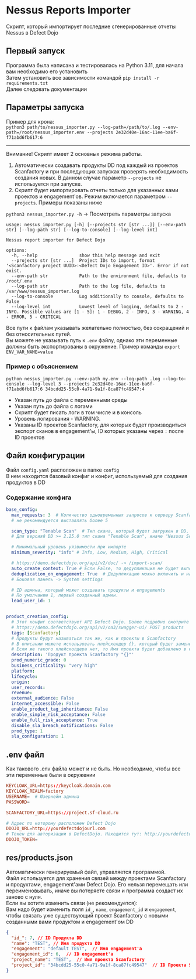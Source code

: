 # Nessus Reports Importer

Скрипт, который импортирует последние сгенерированные отчеты Nessus в Defect Dojo

## Первый запуск

Программа была написана и тестировалась на Python 3.11, для начала вам необходимо его установить  
Затем установить все зависимости командой `pip install -r requirements.txt`  
Далее следовать документации  

## Параметры запуска

Пример для крона:  
`python3 path/to/nessus_importer.py --log-path=/path/to/.log --env-path=/root/nessus_importer.env --projects 2e32d40e-16ac-11ee-ba6f-f71abd6fb617:6`

---

Внимание! Скрипт имеет 2 основных режима работы.

1. Автоматически создавать продукты DD под каждый из проектов Scanfactory и при последующих запусках проверять необходимость создания новых. В данном случае параметр `--projects` не используется при запуске.
2. Скрипт будет импортировать отчеты только для указанных вами проектов и engagement'ов. Режим включается параметром `--projects`. Примеры показаны ниже

`python3 nessus_importer.py -h` -> Посмотреть параметры запуска  

```text
usage: nessus_importer.py [-h] [--projects str [str ...]] [--env-path str] [--log-path str] [--log-to-console] [--log-level int]

Nessus report importer for Defect Dojo

options:
  -h, --help                show this help message and exit
  --projects str [str ...]  Project IDs to import, format '<Scanfactory project UUID>:<Defect Dojo Engagement ID>'. Error if not exist.
  --env-path str            Path to the environment file, defaults to /root/.env
  --log-path str            Path to the log file, defaults to /var/www/nessus_importer.log
  --log-to-console          Log additionally to console, defaults to False
  --log-level int           Lowest level of logging, defaults to 2 - INFO. Possible values are [1 - 5]: 1 - DEBUG, 2 - INFO, 3 - WARNING, 4 - ERROR, 5 - CRITICAL
```

Все пути к файлам указывать желательно полностью, без сокращений и без относительных путей.  
Вы можете не указывать путь к `.env` файлу, однако эти переменные должны быть экспортированы в окружение. Пример команды `export ENV_VAR_NAME=value`

### Пример с объяснением

`python nessus_importer.py --env-path my.env --log-path .log --log-to-console --log-level 3 --projects 2e32d40e-16ac-11ee-ba6f-f71abd6fb617:6 34bcdd25-55c0-4a71-9a1f-8ca87fc49547:4`

* Указан путь до файла с переменными среды
* Указан путь до файла с логами
* Скрипт будет писать логи в том числе и в консоль
* Уровень логирования - WARNING.
* Указаны ID проектов Scanfactory, для которых будет производиться экспорт сканов в engagement'ы, ID которых указаны через `:` после ID проектов

## Файл конфигурации

Файл `config.yaml` расположен в папке `config`  
В нем находится базовый конфиг и конфиг, используемый для создания продуктов в DD

### Содержание конфига

```yaml
base_config:
  max_requests: 3  # Количество одновременных запросов к серверу Scanfactory. min: 1, max: 10
  # не рекомендуется выставлять более 5

  scan_type: "Tenable Scan"  # Тип скана, который будет загружен в DD.
  # Для версияй DD >= 2.25.0 тип скана "Tenable Scan", иначе "Nessus Scan"

  # Минимальный уровень уязвимости при импорте
  minimum_severity: "info" # Info, Low, Medium, High, Critical

  # https://demo.defectdojo.org/api/v2/doc/ -> /import-scan/
  auto_create_context: True # Если False, то дедупликация не будет выполняться
  deduplication_on_engagement: True  # Дедупликацию можно включить и настроить тут
  # Боковая панель -> System settings

  # ID админа, который может создавать продукты и engagements
  # По умолчанию 1, первый созданный админ.
  lead_user_id: 1


product_creation_config:
  # Этот конфиг соответствует API Defect Dojo. Более подробно смотрите в документации
  # https://demo.defectdojo.org/api/v2/oa3/swagger-ui/ POST products
  tags: [Scanfactory]
  # Продукты будут называться так же, как и проекты в Scanfactory
  # В описании можете использовать плейсхолдер {}, который будет заменен на имя проекта
  # Если же такого плейсхолдера нет, то Имя проекта будет добавлено в конец строки
  description: 'Продукт проекта Scanfactory "{}"'
  prod_numeric_grade: 0
  business_criticality: "very high"
  platform:
  lifecycle:
  origin:
  user_records:
  revenue:
  external_audience: False
  internet_accessible: False
  enable_product_tag_inheritance: False
  enable_simple_risk_acceptance: False
  enable_full_risk_acceptance: True
  disable_sla_breach_notifications: False
  prod_type: 1
  sla_configuration: 1
```

## .env файл

Как такового .env файла может и не быть. Но необходимо, чтобы все эти переменные были в окружении

```conf
KEYCLOAK_URL=https://keycloak.domain.com
KEYCLOAK_REALM=factory
USERNAME=  # Юзернейм админа
PASSWORD=

SCANFACTORY_URL=https://project.sf-cloud.ru

# Адрес по которому расположен Defect Dojo
DDOJO_URL=http://yourdefectdojourl.com
# Токен для авторизации в DefectDojo. Находится тут: http://yourdefectdojourl.com/api/key-v2
DDOJO_TOKEN=
```

## res/products.json

Автоматически генерируемый файл, управляется программой.  
Файл используется для хранения связей между проектами Scanfactory и продуктами, engagement'ами Defect Dojo. Его нельзя перемещать или переименовывать, иначе вы потеряете связи и программа создаст их заново с нуля.  
Если вы хотите изменить связи (не рекомендуется):  
Вам надо будет изменить поля `id_`, `name`, `engagement_id` и `engagement`, чтобы связать уже существующий проект Scanfactory с новыми созданными вами продуктом и engagement'ом DD  

```json
{
  "id_": 7, // ID Продукта DD
  "name": "TEST", // Имя продукта DD
  "engagement": "default TEST",  // Имя engagement'a
  "engagement_id": 6,  // ID engagement'a
  "project_name": "TEST",  // Имя проекта Scanfactory
  "project_id": "34bcdd25-55c0-4a71-9a1f-8ca87fc49547"  // ID Проекта Scanfactory
}
```
